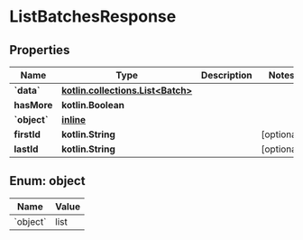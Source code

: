
# ListBatchesResponse

## Properties
| Name | Type | Description | Notes |
| ------------ | ------------- | ------------- | ------------- |
| **&#x60;data&#x60;** | [**kotlin.collections.List&lt;Batch&gt;**](Batch.md) |  |  |
| **hasMore** | **kotlin.Boolean** |  |  |
| **&#x60;object&#x60;** | [**inline**](#&#x60;Object&#x60;) |  |  |
| **firstId** | **kotlin.String** |  |  [optional] |
| **lastId** | **kotlin.String** |  |  [optional] |


<a id="`Object`"></a>
## Enum: object
| Name | Value |
| ---- | ----- |
| &#x60;object&#x60; | list |




